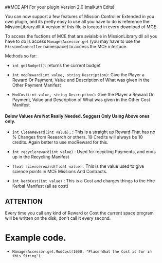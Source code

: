 ##MCE API For your plugin Version 2.0 (malkuth Edits)

You can now support a few features of Mission Controller Extended in you own plugin, and its pretty easy to use all you have to do is reference the MissionLibrary.dll A version of this file is located in every download of MCE.


To access the fuctions of MCE that are avialable in MissionLibrary.dll all you have to do is access `ManagerAccessor.get`
(you may have to use the `MissionController` namespace) to access the MCE interface.

Methods so far:

* `int getBudget()`: returns the current budget

* `int modReward(int value, string Description)`: Give the Player a Reward Or Payment, Value and Description of What was given in the Other Payment Manifest

* `ModCost(int value, string Description)`: Give the Player a Reward Or Payment, Value and Description of What was given in the Other Cost Manifest

#### Below Values Are Not Really Needed. Suggest Only Using Above ones only.


* `int CleanReward(int value);` : This is a straight up Reward That has no % Changes from Research or others. 10 Credits will always be 10 credits.  Again better to use modReward for this.
 
* `int recyclereward(int value)` : Used for recycling Payments, and ends up in the Recycling Manifest

* `float sciencereward(float value)` : This is the value used to give science points in MCE Missions And Contracts.

* `int kerbCost(int value)` : This is a Cost and charges things to the Hire Kerbal Manifest (all as cost)

## ATTENTION

Every time you call any kind of Reward or Cost the current space program will be written on the disk,
don't call it every second.

# Example code.

* `ManagerAccessor.get.ModCost(1000, "Place What the Cost is for in this String")`
            
